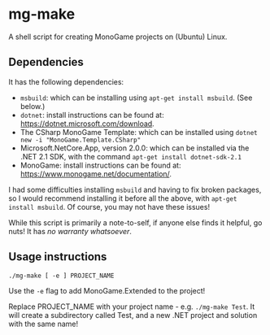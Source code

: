 # mg-make
A shell script for creating MonoGame projects on (Ubuntu) Linux.

## Dependencies
It has the following dependencies:
- `msbuild`: which can be installing using `apt-get install msbuild`. (See below.)
- `dotnet`: install instructions can be found at: https://dotnet.microsoft.com/download.
- The CSharp MonoGame Template: which can be installed using `dotnet new -i "MonoGame.Template.CSharp"`
- Microsoft.NetCore.App, version 2.0.0: which can be installed via the .NET 2.1 SDK, with the command `apt-get install dotnet-sdk-2.1`
- MonoGame: install instructions can be found at: https://www.monogame.net/documentation/.

I had some difficulties installing `msbuild` and having to fix broken packages, so I would recommend installing it before all the above, with `apt-get install msbuild`. Of course, you may not have these issues!

While this script is primarily a note-to-self, if anyone else finds it helpful, go nuts! It has *no warranty whatsoever*.

## Usage instructions
`./mg-make [ -e ] PROJECT_NAME`

Use the `-e` flag to add MonoGame.Extended to the project!

Replace PROJECT_NAME with your project name - e.g. `./mg-make Test`. It will create a subdirectory called Test, and a new .NET project and solution with the same name!
